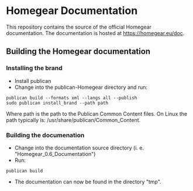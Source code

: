 Homegear Documentation
======================

This repository contains the source of the official Homegear documentation. The documentation is hosted at https://homegear.eu/doc.

## Building the Homegear documentation

### Installing the brand

* Install publican
* Change into the publican-Homegear directory and run:
```
publican build --formats xml --langs all --publish
sudo publican install_brand --path path
```
Where path is the path to the Publican Common Content files. On Linux the path typically is: /usr/share/publican/Common_Content.

### Building the documenation

* Change into the documentation source directory (i. e. "Homegear_0.6_Documentation")
* Run:
```
publican build
```
* The documentation can now be found in the directory "tmp".
